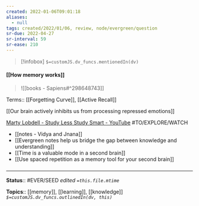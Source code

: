 ```yaml
---
created: 2022-01-06T09:01:18 
aliases:
  - null
tags: created/2022/01/06, review, node/evergreen/question
sr-due: 2022-04-27
sr-interval: 59
sr-ease: 210
---
```

> [!infobox]
`$=customJS.dv_funcs.mentionedIn(dv)`

#### [[How memory works]] 


> ![[books - Sapiens#^298648743]]

Terms:: [[Forgetting Curve]], [[Active Recall]]

[[Our brain actively inhibits us from processing repressed emotions]]

[Marty Lobdell - Study Less Study Smart - YouTube](https://youtu.be/IlU-zDU6aQ0) #TO/EXPLORE/WATCH 

- [[notes - Vidya and Jnana]]
- [[Evergreen notes help us bridge the gap between knowledge and understanding]]
- [[Time is a valuable mode in a second brain]]
- [[Use spaced repetition as a memory tool for your second brain]]

### <hr class="footnote"/>

**Status**:: #EVER/SEED 
*edited `=this.file.mtime`*

**Topics**:: [[memory]], [[learning]], [[knowledge]]
*`$=customJS.dv_funcs.outlinedIn(dv, this)`*
